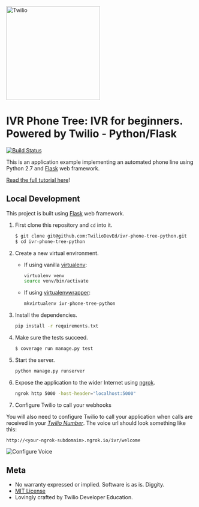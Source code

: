 <a href="https://www.twilio.com">
  <img src="https://static0.twilio.com/marketing/bundles/marketing/img/logos/wordmark-red.svg" alt="Twilio" width="250" />
</a>

# IVR Phone Tree: IVR for beginners. Powered by Twilio - Python/Flask

[![Build Status](https://travis-ci.org/TwilioDevEd/ivr-phone-tree-python.svg?branch=master)](https://travis-ci.org/TwilioDevEd/ivr-phone-tree-python)

This is an application example implementing an automated phone line using
Python 2.7 and [Flask](http://flask.pocoo.org/) web framework.

[Read the full tutorial here](https://www.twilio.com/docs/tutorials/walkthrough/ivr-phone-tree/python/flask)!

## Local Development

This project is built using [Flask](http://flask.pocoo.org/) web framework.

1. First clone this repository and `cd` into it.

   ```bash
   $ git clone git@github.com:TwilioDevEd/ivr-phone-tree-python.git
   $ cd ivr-phone-tree-python
   ```

1. Create a new virtual environment.

    - If using vanilla [virtualenv](https://virtualenv.pypa.io/en/latest/):

        ```bash
        virtualenv venv
        source venv/bin/activate
        ```

    - If using [virtualenvwrapper](https://virtualenvwrapper.readthedocs.org/en/latest/):

        ```bash
        mkvirtualenv ivr-phone-tree-python
        ```

1. Install the dependencies.

    ```bash
    pip install -r requirements.txt
    ```

1. Make sure the tests succeed.

    ```bash
    $ coverage run manage.py test
    ```

1. Start the server.

    ```bash
    python manage.py runserver
    ```

1. Expose the application to the wider Internet using [ngrok](https://ngrok.com/).

    ```bash
    ngrok http 5000 -host-header="localhost:5000"
    ```

1. Configure Twilio to call your webhooks

  You will also need to configure Twilio to call your application when calls are
  received in your [*Twilio Number*](https://www.twilio.com/user/account/messaging/phone-numbers).
  The voice url should look something like this:

  ```
  http://<your-ngrok-subdomain>.ngrok.io/ivr/welcome
  ```

  ![Configure Voice](http://howtodocs.s3.amazonaws.com/twilio-number-config-all-med.gif)


## Meta

* No warranty expressed or implied. Software is as is. Diggity.
* [MIT License](http://www.opensource.org/licenses/mit-license.html)
* Lovingly crafted by Twilio Developer Education.
